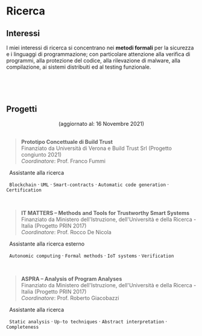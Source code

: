 # Ricerca


## Interessi

I miei interessi di ricerca si concentrano nei **metodi formali** per la sicurezza e i linguaggi di programmazione; con particolare attenzione alla verifica di programmi, alla protezione del codice, alla rilevazione di malware, alla compilazione, ai sistemi distribuiti ed al testing funzionale.

<img src="" id="kwimg">

<br><br>

## Progetti

<center> (aggiornato al: 16 Novembre 2021) </center>

<br>

> **Prototipo Concettuale di Build Trust** &nbsp; <a href="https://www.di.univr.it/?ent=progetto&id=5648&lang=it" target="_blank" rel="noopener noreferrer"><i class="fas fa-link"></i></a> <br> Finanziato da Universit&agrave; di Verona e Build Trust Srl (Progetto congiunto 2021) <br> *Coordinatore*: Prof. Franco Fummi

<i class="fas fa-pencil-ruler"></i> &nbsp; Assistante alla ricerca

<i class="fas fa-tags"></i> &nbsp; `Blockchain` &middot; `UML` &middot; `Smart-contracts` &middot; `Automatic code generation` &middot; `Certification`

<br>

> **IT MATTERS – Methods and Tools for Trustworthy Smart Systems** &nbsp; <a href="http://itmatters.imtlucca.it" target="_blank" rel="noopener noreferrer"><i class="fas fa-link"></i></a> <br> Finanziato da Ministero dell'Istruzione, dell'Universit&agrave; e della Ricerca - Italia (Progetto PRIN 2017) <br> *Coordinatore*: Prof. Rocco De Nicola

<i class="fas fa-pencil-ruler"></i> &nbsp; Assistante alla ricerca esterno

<i class="fas fa-tags"></i> &nbsp; `Autonomic computing` &middot; `Formal methods` &middot; `IoT systems` &middot; `Verification`

<br>

> **ASPRA – Analysis of Program Analyses** <br> Finanziato da Ministero dell'Istruzione, dell'Universit&agrave; e della Ricerca - Italia (Progetto PRIN 2017) <br> *Coordinatore*: Prof. Roberto Giacobazzi

<i class="fas fa-pencil-ruler"></i> &nbsp; Assistante alla ricerca

<i class="fas fa-tags"></i> &nbsp; `Static analysis` &middot; `Up-to techniques` &middot; `Abstract interpretation` &middot; `Completeness`

<br>

